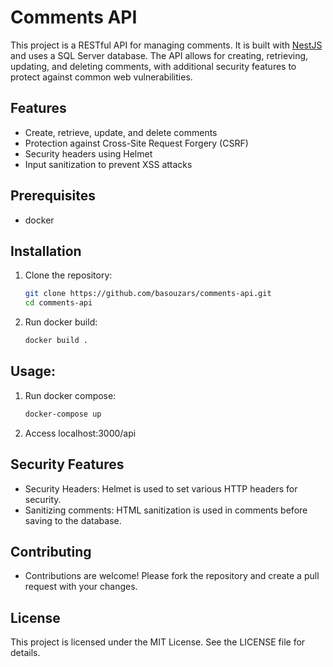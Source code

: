 # Comments API

This project is a RESTful API for managing comments. It is built with [NestJS](https://nestjs.com/) and uses a SQL Server database. The API allows for creating, retrieving, updating, and deleting comments, with additional security features to protect against common web vulnerabilities.

## Features

- Create, retrieve, update, and delete comments
- Protection against Cross-Site Request Forgery (CSRF)
- Security headers using Helmet
- Input sanitization to prevent XSS attacks

## Prerequisites

- docker

## Installation

1. Clone the repository:

   ```bash
   git clone https://github.com/basouzars/comments-api.git
   cd comments-api
   ```

2. Run docker build:
   ```bash
   docker build .
   ```

## Usage:

1. Run docker compose:
   ```bash
   docker-compose up
   ```
2. Access localhost:3000/api

## Security Features

- Security Headers: Helmet is used to set various HTTP headers for security.
- Sanitizing comments: HTML sanitization is used in comments before saving to the database.

## Contributing

- Contributions are welcome! Please fork the repository and create a pull request with your changes.

## License

This project is licensed under the MIT License. See the LICENSE file for details.
